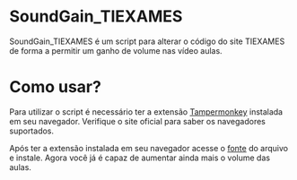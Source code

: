 # SoundGain_TIEXAMES

SoundGain_TIEXAMES é um script para alterar o código do site TIEXAMES de forma a permitir um ganho de volume nas vídeo aulas.

# Como usar?
Para utilizar o script é necessário ter a extensão [Tampermonkey](https://www.tampermonkey.net/) instalada em seu navegador.
Verifique o site oficial para saber os navegadores suportados.

Após ter a extensão instalada em seu navegador acesse o [fonte](https://github.com/brunopsouza/SoundGain/raw/master/SoundGain_TIEXAMES.user.js) do arquivo e instale.
Agora você já é capaz de aumentar ainda mais o volume das aulas.
